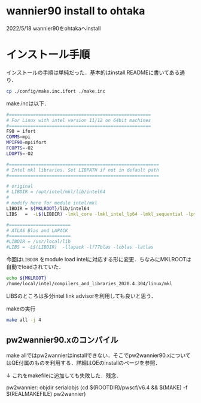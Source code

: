# wannier90 install to ohtaka

2022/5/18 wannier90をohtakaへinstall

# インストール手順

インストールの手順は単純だった．基本的はinstall.READMEに書いてある通り．

```bash
cp ./config/make.inc.ifort ./make.inc
```

make.incは以下．

```bash
#=====================================================
# For Linux with intel version 11/12 on 64bit machines
#=====================================================
F90 = ifort
COMMS=mpi
MPIF90=mpiifort
FCOPTS=-O2
LDOPTS=-O2

#========================================================
# Intel mkl libraries. Set LIBPATH if not in default path
#========================================================

# original
# LIBDIR = /opt/intel/mkl/lib/intel64
#
# modify here for module intel/mkl
LIBDIR = ${MKLROOT}/lib/intel64
LIBS   =  -L$(LIBDIR) -lmkl_core -lmkl_intel_lp64 -lmkl_sequential -lpthread

#=======================
# ATLAS Blas and LAPACK
#=======================
#LIBDIR = /usr/local/lib
#LIBS = -L$(LIBDIR)  -llapack -lf77blas -lcblas -latlas
```

今回は`LIBDIR` をmodule load intelに対応する形に変更．ちなみにMKLROOTは自動でloadされていた．

```bash
echo ${MKLROOT}
/home/local/intel/compilers_and_libraries_2020.4.304/linux/mkl
```

LIBSのところは多分intel link advisorを利用しても良いと思う．

makeの実行

```bash
make all -j 4
```

## pw2wannier90.xのコンパイル

make allではpw2wannierはinstallできない．そこでpw2wannier90.xについてはQE付属のものを利用する．詳細はQEのinstallのページを参照．

↓ これをmakefileに追加しても失敗した．残念．

pw2wannier: objdir serialobjs
(cd $(ROOTDIR)/pwscf/v6.4 && $(MAKE) -f $(REALMAKEFILE) pw2wannier)